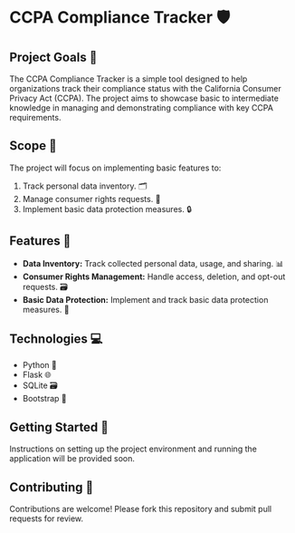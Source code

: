 # CCPA Compliance Tracker 🛡️

## Project Goals 🎯
The CCPA Compliance Tracker is a simple tool designed to help organizations track their compliance status with the California Consumer Privacy Act (CCPA). The project aims to showcase basic to intermediate knowledge in managing and demonstrating compliance with key CCPA requirements.

## Scope 📝
The project will focus on implementing basic features to:
1. Track personal data inventory. 🗂️
2. Manage consumer rights requests. 📝
3. Implement basic data protection measures. 🔒

## Features 🌟
- **Data Inventory:** Track collected personal data, usage, and sharing. 📊
- **Consumer Rights Management:** Handle access, deletion, and opt-out requests. 🗃️
- **Basic Data Protection:** Implement and track basic data protection measures. 🔐

## Technologies 💻
- Python 🐍
- Flask 🌐
- SQLite 🗃️
- Bootstrap 🎨

## Getting Started 🚀
Instructions on setting up the project environment and running the application will be provided soon.

## Contributing 🤝
Contributions are welcome! Please fork this repository and submit pull requests for review.
